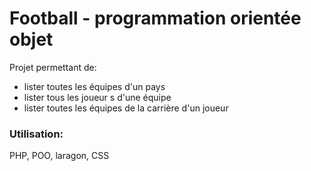 # Football - programmation orientée objet

Projet permettant de:
- lister toutes les équipes d'un pays
- lister tous les joueur s d'une équipe 
- lister toutes les équipes de la carrière d'un joueur 


### Utilisation:
PHP, POO, laragon, CSS 

